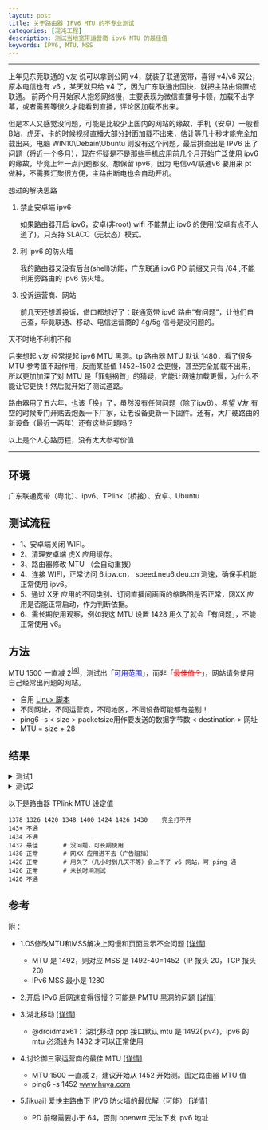 ```yaml
---
layout: post
title: 关于路由器 IPV6 MTU 的不专业测试 
categories: [混沌工程]
description: 测试当地宽带运营商 ipv6 MTU 的最佳值
keywords: IPV6, MTU，MSS
---
```


-----------------------------------------

上年见东莞联通的 v友 说可以拿到公网 v4，就装了联通宽带，喜得 v4/v6 双公，原本电信也有 v6 ，某天就只给 v4 了，因为广东联通出国快，就把主路由设置成联通。
前两个月开始家人抱怨网络慢，主要表现为微信直播号卡顿，加载不出字幕，或者需要等很久才能看到直播，评论区加载不出来。

但是本人又感觉没问题，可能是比较少上国内的网站的缘故，手机（安卓）一般看 B站，虎牙，卡的时候视频直播大部分封面加载不出来，估计等几十秒才能完全加载出来。电脑 WIN10\Debain\Ubuntu 则没有这个问题，最后排查出是 IPV6 出了问题（将近一个多月），现在怀疑是不是那些手机应用前几个月开始广泛使用 ipv6 的缘故，毕竟上年一点问题都没。想保留 ipv6，因为 电信v4/联通v6 要用来 pt 做种，不需要汇聚很方便，主路由断电也会自动开机。

想过的解决思路
1. 禁止安卓端 ipv6

    如果路由器开启 ipv6，安卓(非root) wifi 不能禁止 ipv6 的使用(安卓有点不人道了)，只支持 SLACC（无状态）模式。

2. 利 ipv6 的防火墙

    我的路由器又没有后台(shell)功能，广东联通 ipv6 PD 前缀又只有 /64 ,不能利用旁路由的 ipv6 防火墙。

3. 投诉运营商、网站

    前几天还想着投诉，借口都想好了：联通宽带 ipv6 路由“有问题”，让他们自己查，毕竟联通、移动、电信运营商的 4g/5g 信号是没问题的。

天不时地不利机不和

后来想起 v友 经常提起 ipv6 MTU 黑洞。tp 路由器 MTU 默认 1480，看了很多 MTU 参考值不起作用，反而某些值 1452~1502 会更慢，甚至完全加载不出来，所以更加加深了对 MTU 是「罪魁祸首」的猜疑，它能让网速加载更慢，为什么不能让它更快！然后就开始了测试道路。

路由器用了五六年，也该「换」了，虽然没有任何问题（除了ipv6）。希望 V友 有空的时候专门开贴去炮轰一下厂家，让老设备更新一下固件。还有，大厂硬路由的新设备（最近一两年）还有这些问题吗？

以上是个人心路历程，没有太大参考价值

-----------------------------------------

## 环境
广东联通宽带（粤北）、ipv6、TPlink（桥接）、安卓、Ubuntu

## 测试流程
* 1、安卓端关闭 WIFI。
* 2、清理安卓端 虎X 应用缓存。
* 3、路由器修改 MTU （会自动重拨）
* 4、连接 WIFI，正常访问 6.ipw.cn， speed.neu6.deu.cn 测速，确保手机能正常使用 ipv6。
* 5、通过 X牙 应用的不同类别、订阅直播间画面的缩略图是否正常，网XX 应用是否能正常启动，作为判断依据。
* 6、需长期使用观察，例如我这 MTU 设置 1428 用久了就会「有问题」，不能正常使用 v6。

## 方法
 
 MTU 1500 一直减 2<font color="#0645ad"><sup>[[4]](https://www.v2ex.com/t/920462)</sup></font>，测试出「<font color="#0000dd">可用范围</font>」，而非「<font color="#dd0000">~~最佳值？~~</font>」，网站请务使用自己经常出问题的网站。

* 自用 [Linux 脚本](*)
* 不同网址，不同运营商，不同地区，不同设备可能都有差别！
* ping6 -s < size > packetsize用作要发送的数据字节数 < destination > 网址
* MTU = size + 28

## 结果

<details><summary>测试1</summary>

```bash
ping6 -c 4 -s 1300 www.huya.com
```
--------------------
|   size    |   平均值  |  MTU  |      附     |  路由器 MTU: 1480 |
|   :----:  |   :----: | :----:|   :----:    |   :----:        |            
|   141+    | ~~不通~~  | 1+++ |            |                   |
|   1410    | ~~不通~~  | 1438 |            |                   |
|   1408    | ~~不通~~    | 1436 |            |                   |
|   1406    | ~~不通~~  | 1434 |    多次测试  |     临界线              |
|   1404    |   25.346  | 1432 |    多次测试 |     临界线      |
|   1402    |   25.734  | 1430 |            |                   |
|   1400    |   25.754  | 1428 |            |                   |
|   13XX    |   正常    | 1XXX |             |                   |
|   12XX    |   正常    | 1XXX |             |                   |

--------------------

|   size    |   平均值  |  MTU  |      附    |  路由器 MTU: 1432 |
|   :----:  |   :----:  | :----:|   :----:  |   :----:          |    
|   1386    | ~~不通~~  | 1414 |    多次测试 |     临界线        |
|   1384    | 15.454   | 1412 |     多次测试 |    临界线         |
|   1382    | 16.511   | 1410 |             |                   |

--------------------

|   size    |   平均值  |  MTU  |      附     |  路由器 MTU: 1420 |
|   :----:  |   :----:  | :----:|   :----:    |   :----:        |    
|   1376    | ~~不通~~  | 1404 |             |                   |
|   1374    | ~~不通~~  | 1402 |    多次测试  |     临界线        |
|   1372    |   22.438  | 1400 |    多次测试  |     临界线        |
|   1370    |   22.435  | 1398 |             |                   |
|   1368    |   22.459  | 1396 |             |                   |
|   1366    |   22.393  | 1394 |             |                   |

--------------------

</details>







<details><summary>测试2</summary>

路由器 MTU 1430
```bash
ping6 -s 1300 6.ipw.cn     通
ping6 -s 1200 www.huya.com 通
ping6 -s 1300 www.huya.com 通
ping6 -s 1400 www.huya.com 不通
```
路由器 MTU 1480
```bash
ping6 -s 1404 www.huya.com 通   MTU 为 1430 小于 1404 通
ping6 -s 1480 www.huya.com 不通
ping6 -s 1500 6.ipw.cn     通   
ping6 -s 1500 www.qq.com   通 
ping6 -s 60000 www.qq.com  通   www.qq.com小于 6W    通
```

</details>

以下是路由器 TPlink MTU 设定值
```
1378 1326 1420 1348 1400 1424 1426 1430    完全打不开
143+ 不通 
1434 不通
1432 最佳       # 没问题，可长期使用
1430 正常       # 网XX 应用进不去（广告阻挡）
1428 正常       # 用久了（几小时到几天不等）会上不了 v6 网站，可 ping 通
1426 正常       # 未长时间测试
1420 不通
```



## 参考
附：

- 1.OS修改MTU和MSS解决上网慢和页面显示不全问题 [[详情]](https://danteng.org/ros-change-mtu-mss-solve-page-problems/)
    -  MTU 是 1492，则对应 MSS 是 1492-40=1452（IP 报头 20，TCP 报头 20）
    -  IPv6 MSS 最小是 1280

- 2.开启 IPv6 后网速变得很慢？可能是 PMTU 黑洞的问题 [[详情]](https://www.v2ex.com/t/800024)

- 3.湖北移动 [[详情]](https://www.v2ex.com/t/928381)
    -  @droidmax61： 湖北移动 ppp 接口默认 mtu 是 1492(ipv4)，ipv6 的 mtu 必须设为 1432 才可以正常使用

- 4.讨论御三家运营商的最佳 MTU [[详情]](https://www.v2ex.com/t/920462)
    -  MTU 1500 一直减 2，建议开始从 1452 开始测。固定路由器 MTU 值
    -  ping6 -s 1452 www.huya.com 

- 5.[ikuai] 爱快主路由下 IPV6 防火墙的最优解（可能） [[详情]](https://www.right.com.cn/forum/thread-8277247-1-1.html)
    - PD 前缀需要小于 64，否则 openwrt 无法下发 ipv6 地址



